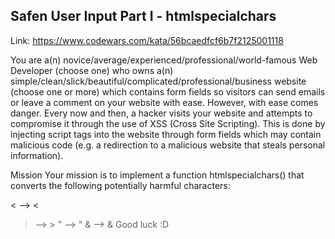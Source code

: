 ## Safen User Input Part I - htmlspecialchars

Link: https://www.codewars.com/kata/56bcaedfcf6b7f2125001118

You are a(n) novice/average/experienced/professional/world-famous Web Developer (choose one) who owns a(n) simple/clean/slick/beautiful/complicated/professional/business website (choose one or more) which contains form fields so visitors can send emails or leave a comment on your website with ease. However, with ease comes danger. Every now and then, a hacker visits your website and attempts to compromise it through the use of XSS (Cross Site Scripting). This is done by injecting script tags into the website through form fields which may contain malicious code (e.g. a redirection to a malicious website that steals personal information).

Mission
Your mission is to implement a function htmlspecialchars() that converts the following potentially harmful characters:

< --> &lt;

> --> &gt;
> " --> &quot;
> & --> &amp;
> Good luck :D
